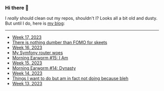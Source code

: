 ### Hi there 👋

I _really_ should clean out my repos, shouldn't I? Looks all a bit old and dusty. But until I do, here is [my blog](https://lostfocus.de/):

--- 

<!-- POST-LIST:START -->
- [Week 17, 2023](https://lostfocus.de/2023/04/30/week-17-2023/)
- [There is nothing dumber than FOMO for skeets](https://lostfocus.de/2023/04/29/there-is-nothing-dumber-than-fomo-for-skeets/)
- [Week 16, 2023](https://lostfocus.de/2023/04/23/week-16-2023/)
- [My Symfony router woes](https://lostfocus.de/2023/04/23/my-symfony-router-woes/)
- [Morning Earworm #15: I Am](https://lostfocus.de/2023/04/19/morning-earworm-15-i-am/)
- [Week 15, 2023](https://lostfocus.de/2023/04/16/week-15-2023/)
- [Morning Earworm #14: Dynasty](https://lostfocus.de/2023/04/12/morning-earworm-14-dynasty/)
- [Week 14, 2023](https://lostfocus.de/2023/04/10/week-14-2023/)
- [Things I want to do but am in fact not doing because bleh](https://lostfocus.de/2023/04/03/things-i-want-to-do-but-am-in-fact-not-doing-because-bleh/)
- [Week 13, 2023](https://lostfocus.de/2023/04/02/week-13-2023/)
<!-- POST-LIST:END -->

<!--
**lostfocus/lostfocus** is a ✨ _special_ ✨ repository because its `README.md` (this file) appears on your GitHub profile.

Here are some ideas to get you started:

- 🔭 I’m currently working on ...
- 🌱 I’m currently learning ...
- 👯 I’m looking to collaborate on ...
- 🤔 I’m looking for help with ...
- 💬 Ask me about ...
- 📫 How to reach me: ...
- 😄 Pronouns: ...
- ⚡ Fun fact: ...
-->
